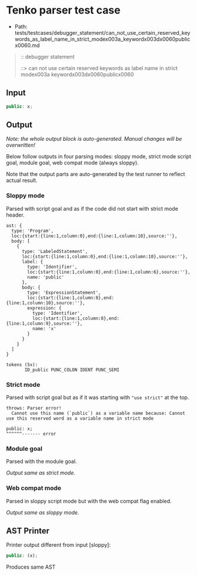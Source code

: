# Tenko parser test case

- Path: tests/testcases/debugger_statement/can_not_use_certain_reserved_keywords_as_label_name_in_strict_modex003a_keywordx003dx0060publicx0060.md

> :: debugger statement
>
> ::> can not use certain reserved keywords as label name in strict modex003a keywordx003dx0060publicx0060

## Input

`````js
public: x;
`````

## Output

_Note: the whole output block is auto-generated. Manual changes will be overwritten!_

Below follow outputs in four parsing modes: sloppy mode, strict mode script goal, module goal, web compat mode (always sloppy).

Note that the output parts are auto-generated by the test runner to reflect actual result.

### Sloppy mode

Parsed with script goal and as if the code did not start with strict mode header.

`````
ast: {
  type: 'Program',
  loc:{start:{line:1,column:0},end:{line:1,column:10},source:''},
  body: [
    {
      type: 'LabeledStatement',
      loc:{start:{line:1,column:0},end:{line:1,column:10},source:''},
      label: {
        type: 'Identifier',
        loc:{start:{line:1,column:0},end:{line:1,column:6},source:''},
        name: 'public'
      },
      body: {
        type: 'ExpressionStatement',
        loc:{start:{line:1,column:8},end:{line:1,column:10},source:''},
        expression: {
          type: 'Identifier',
          loc:{start:{line:1,column:8},end:{line:1,column:9},source:''},
          name: 'x'
        }
      }
    }
  ]
}

tokens (5x):
       ID_public PUNC_COLON IDENT PUNC_SEMI
`````

### Strict mode

Parsed with script goal but as if it was starting with `"use strict"` at the top.

`````
throws: Parser error!
  Cannot use this name (`public`) as a variable name because: Cannot use this reserved word as a variable name in strict mode

public: x;
^^^^^^------- error
`````


### Module goal

Parsed with the module goal.

_Output same as strict mode._

### Web compat mode

Parsed in sloppy script mode but with the web compat flag enabled.

_Output same as sloppy mode._

## AST Printer

Printer output different from input [sloppy]:

````js
public: (x);
````

Produces same AST
